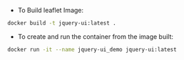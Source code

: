 * To Build leaflet Image: 
```bash
docker build -t jquery-ui:latest .
```

* To create and run the container from the image built: 
```bash
docker run -it --name jquery-ui_demo jquery-ui:latest
```